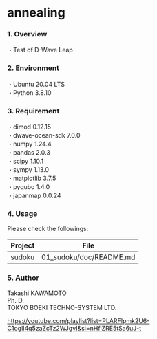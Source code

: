 # annealing

### 1. Overview

・Test of D-Wave Leap

### 2. Environment

・Ubuntu 20.04 LTS  
・Python 3.8.10

### 3. Requirement

・dimod               0.12.15  
・dwave-ocean-sdk     7.0.0  
・numpy               1.24.4  
・pandas              2.0.3  
・scipy               1.10.1  
・sympy               1.13.0  
・matplotlib          3.7.5  
・pyqubo              1.4.0  
・japanmap            0.0.24

### 4. Usage

Please check the followings:

|Project |File |
|-|-|
|sudoku |01_sudoku/doc/README.md |

### 5. Author

Takashi KAWAMOTO  
Ph. D.  
TOKYO BOEKI TECHNO-SYSTEM LTD.

https://youtube.com/playlist?list=PLARFIpmk2U6-C1oglI4q5zaZcTz2WJgvI&si=nHfiZRE5tSa6uJ-t



